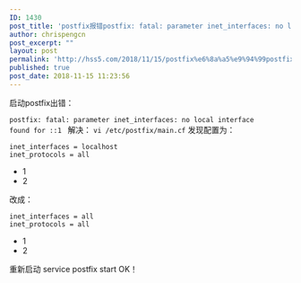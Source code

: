 ```yaml
---
ID: 1430
post_title: 'postfix报错postfix: fatal: parameter inet_interfaces: no local interface found for ::1'
author: chrispengcn
post_excerpt: ""
layout: post
permalink: 'http://hss5.com/2018/11/15/postfix%e6%8a%a5%e9%94%99postfix-fatal-parameter-inet_interfaces-no-local-interface-found-for-1/'
published: true
post_date: 2018-11-15 11:23:56
---
```

启动postfix出错：

<code>postfix: fatal: parameter inet_interfaces: no local interface found for ::1
</code>
解决：
<code>vi /etc/postfix/main.cf</code>
发现配置为：
<pre class="prettyprint"><code class="hljs ini has-numbering"><span class="hljs-setting">inet_interfaces = <span class="hljs-value">localhost</span></span>
<span class="hljs-setting">inet_protocols = <span class="hljs-value">all</span></span></code></pre>
<ul class="pre-numbering">
 	<li>1</li>
 	<li>2</li>
</ul>
改成：
<pre class="prettyprint"><code class="hljs glsl has-numbering">inet_interfaces = <span class="hljs-built_in">all</span>
inet_protocols = <span class="hljs-built_in">all</span></code></pre>
<ul class="pre-numbering">
 	<li>1</li>
 	<li>2</li>
</ul>
重新启动
service postfix start
OK！
